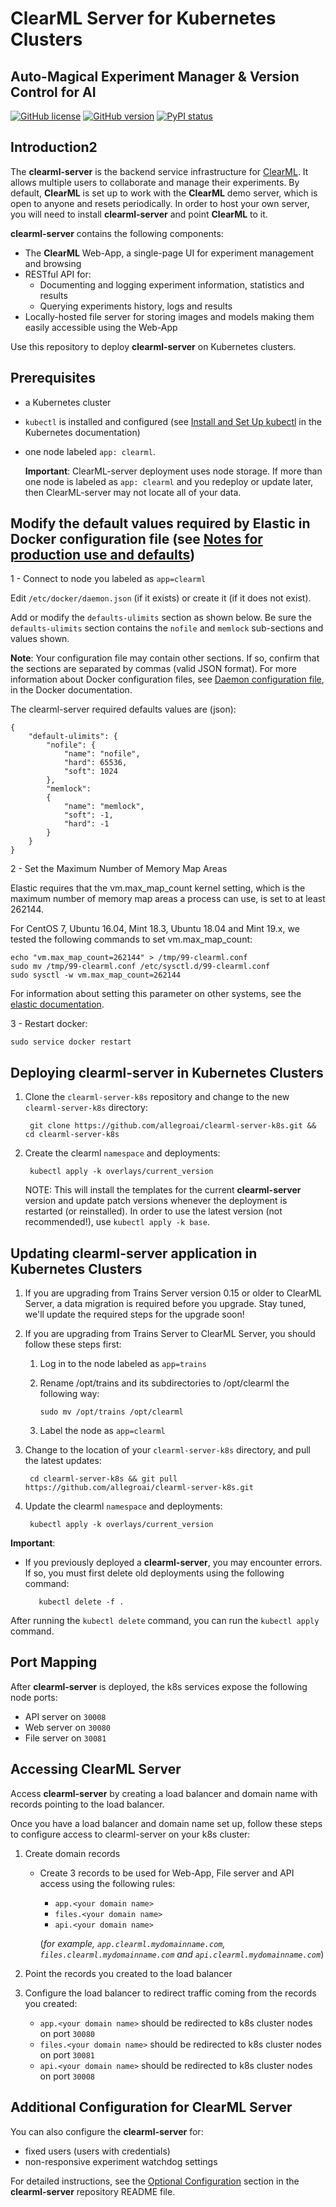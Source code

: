 # ClearML Server for Kubernetes Clusters 

##  Auto-Magical Experiment Manager & Version Control for AI

[![GitHub license](https://img.shields.io/badge/license-SSPL-green.svg)](https://img.shields.io/badge/license-SSPL-green.svg)
[![GitHub version](https://img.shields.io/github/release-pre/allegroai/clearml-server.svg)](https://img.shields.io/github/release-pre/allegroai/clearml-server.svg)
[![PyPI status](https://img.shields.io/badge/status-beta-yellow.svg)](https://img.shields.io/badge/status-beta-yellow.svg)

## Introduction2

The **clearml-server** is the backend service infrastructure for [ClearML](https://github.com/allegroai/clearml).
It allows multiple users to collaborate and manage their experiments.
By default, **ClearML** is set up to work with the **ClearML** demo server, which is open to anyone and resets periodically. 
In order to host your own server, you will need to install **clearml-server** and point **ClearML** to it.

**clearml-server** contains the following components:

* The **ClearML** Web-App, a single-page UI for experiment management and browsing
* RESTful API for:
    * Documenting and logging experiment information, statistics and results
    * Querying experiments history, logs and results
* Locally-hosted file server for storing images and models making them easily accessible using the Web-App

Use this repository to deploy **clearml-server** on Kubernetes clusters.

## Prerequisites

* a Kubernetes cluster
* `kubectl` is installed and configured (see [Install and Set Up kubectl](https://kubernetes.io/docs/tasks/tools/install-kubectl/) in the Kubernetes documentation)
* one node labeled `app: clearml`. 

    **Important**: ClearML-server deployment uses node storage. If more than one node is labeled as `app: clearml` and you redeploy or update later, then ClearML-server may not locate all of your data. 

## Modify the default values required by Elastic in Docker configuration file (see [Notes for production use and defaults](https://www.elastic.co/guide/en/elasticsearch/reference/master/docker.html#_notes_for_production_use_and_defaults))
1 - Connect to node you labeled as `app=clearml`

Edit `/etc/docker/daemon.json` (if it exists) or create it (if it does not exist).

Add or modify the `defaults-ulimits` section as shown below. Be sure the `defaults-ulimits` section contains the `nofile` and `memlock` sub-sections and values shown.

**Note**: Your configuration file may contain other sections. If so, confirm that the sections are separated by commas (valid JSON format). For more information about Docker configuration files, see [Daemon configuration file](https://docs.docker.com/engine/reference/commandline/dockerd/#daemon-configuration-file), in the Docker documentation.

The clearml-server required defaults values are (json):

    {
        "default-ulimits": {
            "nofile": {
                "name": "nofile",
                "hard": 65536,
                "soft": 1024
            },
            "memlock":
            {
                "name": "memlock",
                "soft": -1,
                "hard": -1
            }
        }
    }

2 - Set the Maximum Number of Memory Map Areas

Elastic requires that the vm.max_map_count kernel setting, which is the maximum number of memory map areas a process can use, is set to at least 262144.

For CentOS 7, Ubuntu 16.04, Mint 18.3, Ubuntu 18.04 and Mint 19.x, we tested the following commands to set vm.max_map_count:

    echo "vm.max_map_count=262144" > /tmp/99-clearml.conf
    sudo mv /tmp/99-clearml.conf /etc/sysctl.d/99-clearml.conf
    sudo sysctl -w vm.max_map_count=262144

For information about setting this parameter on other systems, see the [elastic documentation](https://www.elastic.co/guide/en/elasticsearch/reference/current/docker.html#docker-cli-run-prod-mode).

3 - Restart docker:

    sudo service docker restart
    
## Deploying clearml-server in Kubernetes Clusters

1. Clone the `clearml-server-k8s` repository and change to the new `clearml-server-k8s` directory:

        git clone https://github.com/allegroai/clearml-server-k8s.git && cd clearml-server-k8s

1. Create the clearml `namespace` and deployments:

        kubectl apply -k overlays/current_version 

    NOTE: This will install the templates for the current **clearml-server** version and update patch versions whenever the deployment is restarted (or reinstalled). In order to use the latest version (not recommended!), use `kubectl apply -k base`. 
    
## Updating clearml-server application in Kubernetes Clusters

1. If you are upgrading from Trains Server version 0.15 or older to ClearML Server, a data migration is required before you upgrade. 
Stay tuned, we'll update the required steps for the upgrade soon!

1. If you are upgrading from Trains Server to ClearML Server, you should follow these steps first:

    1. Log in to the node labeled as `app=trains`
    1. Rename /opt/trains and its subdirectories to /opt/clearml the following way:
    
           sudo mv /opt/trains /opt/clearml

    1. Label the node as `app=clearml`

1. Change to the location of your `clearml-server-k8s` directory, and pull the latest updates:

        cd clearml-server-k8s && git pull https://github.com/allegroai/clearml-server-k8s.git

1. Update the clearml `namespace` and deployments:

        kubectl apply -k overlays/current_version
        
**Important**: 
        
   * If you previously deployed a **clearml-server**, you may encounter errors. If so, you must first delete old deployments using the following command:
    
            kubectl delete -f .
            
   After running the `kubectl delete` command, you can run the `kubectl apply` command.

## Port Mapping

After **clearml-server** is deployed, the k8s services expose the following node ports:

* API server on `30008`
* Web server on `30080`
* File server on `30081`

## Accessing ClearML Server

Access **clearml-server** by creating a load balancer and domain name with records pointing to the load balancer.

Once you have a load balancer and domain name set up, follow these steps to configure access to clearml-server on your k8s cluster:

1. Create domain records

   * Create 3 records to be used for Web-App, File server and API access using the following rules: 
     * `app.<your domain name>` 
     * `files.<your domain name>`
     * `api.<your domain name>`
     
     (*for example, `app.clearml.mydomainname.com`, `files.clearml.mydomainname.com` and `api.clearml.mydomainname.com`*)
2. Point the records you created to the load balancer
3. Configure the load balancer to redirect traffic coming from the records you created:
     * `app.<your domain name>` should be redirected to k8s cluster nodes on port `30080`
     * `files.<your domain name>` should be redirected to k8s cluster nodes on port `30081`
     * `api.<your domain name>` should be redirected to k8s cluster nodes on port `30008`

## Additional Configuration for ClearML Server

You can also configure the **clearml-server** for:
 
* fixed users (users with credentials)
* non-responsive experiment watchdog settings
 
For detailed instructions, see the [Optional Configuration](https://github.com/allegroai/clearml-server#optional-configuration) section in the **clearml-server** repository README file.
